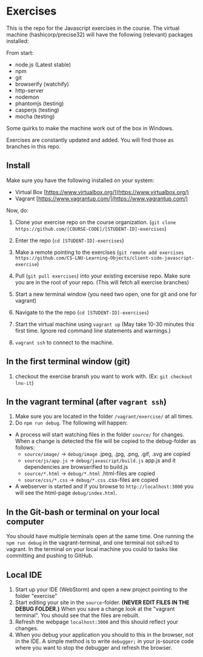 # Exercises

This is the repo for the Javascript exercises in the course. The virtual machine (hashicorp/precise32) will have the following (relevant) packages installed:

From start:
* node.js (Latest stable)
* npm
* git
* browserify (watchify)
* http-server
* nodemon
* phantomjs (testing)
* casperjs (testing)
* mocha (testing)

Some quirks to make the machine work out of the box in Windows.

Exercises are constantly updated and added. You will find those as branches in this repo.

## Install
Make sure you have the following installed on your system:
* Virtual Box [https://www.virtualbox.org/](https://www.virtualbox.org/)
* Vagrant [https://www.vagrantup.com/](https://www.vagrantup.com/)

Now, do:
1. Clone your exercise repo on the course organization. (`git clone https://github.com/[COURSE-CODE]/[STUDENT-ID]-exercises`)

2. Enter the repo (`cd [STUDENT-ID]-exercises`)
3. Make a remote pointing to the exercises (`git remote add exercises https://github.com/CS-LNU-Learning-Objects/client-side-javascript-exercise`)
4. Pull (`git pull exercises`) into your existing excersise repo. Make sure you are in the root of your repo. (This will fetch all exercise branches)

5. Start a new terminal window (you need two open, one for git and one for vagrant)

6. Navigate to the the repo (`cd [STUDENT-ID]-exercises`)

7. Start the virtual machine using `vagrant up` (May take 10-30 minutes this first time. Ignore red command line statements and warnings.)

8. `vagrant ssh` to connect to the machine.

## In the first terminal window (git)
1. checkout the exercise bransh you want to work with. (Ex: `git checkout lnu-it`)

## In the vagrant terminal (after `vagrant ssh`)
1. Make sure you are located in the folder `/vagrant/exercise/` at all times.
2. Do `npm run debug`. The following will happen:
  * A process will start watching files in the folder `source/` for changes. When a change is detected the file will be copied to the debug-folder as follows:
    * `source/image/` -> `debug/image` .jpeg, .jpg, .png, .gif, .svg are copied
    * `source/js/app.js` -> `debug/javascript/build.js` app.js and it dependencies are browserified to build.js
    * `source/*.html` -> `debug/*.html` .html-files are copied
    * `source/css/*.css` -> `debug/*.css` .css-files are copied
  * A webserver is started and if you browse to `http://localhost:3000` you will see the html-page `debug/index.html`.

## In the Git-bash or terminal on your local computer
You should have multiple terminals open at the same time. One running the `npm run debug`  in the vagrant-terminal, and one terminal not ssh:ed to vagrant. In the terminal on your local machine you could to tasks like committing and pushing to GitHub.

## Local IDE
1. Start up your IDE (WebStorm) and open a new project pointing to the folder "exercise"
2. Start editing your site in the `source`-folder. **(NEVER EDIT FILES IN THE DEBUG FOLDER.)** When you save a change look at the "vagrant terminal". You should see that the files are rebuilt.
3. Refresh the webpage `localhost:3000` and this should reflect your changes.
4. When you debug your application you should to this in the browser, not in the IDE. A simple method is to write `debugger;` in your js-source code where you want to stop the debugger and refresh the browser.
